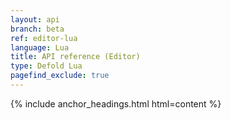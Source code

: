 ```yaml
---
layout: api
branch: beta
ref: editor-lua
language: Lua
title: API reference (Editor)
type: Defold Lua
pagefind_exclude: true
---
```

{% include anchor_headings.html html=content %}